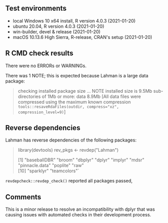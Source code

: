 ## Test environments
* local Windows 10 x64 install, R version 4.0.3 (2021-01-20)
* ubuntu 20.04, R version 4.0.3 (2021-01-20)
* win-builder, devel & release (2021-01-20)
* macOS 10.13.6 High Sierra, R-release, CRAN's setup (2021-01-20)

## R CMD check results
There were no ERRORs or WARNINGs. 

There was 1 NOTE; this is expected because Lahman is a large data package:  

> checking installed package size ... NOTE
>    installed size is  9.5Mb
>    sub-directories of 1Mb or more:
>      data   8.9Mb
>[All data files were compressed using the maximum known compression `tools::resaveRdaFiles(outdir, compress="xz", compression_level=9)`]


## Reverse dependencies

Lahman has reverse dependencies of the following packages:

>library(devtools)
>rev_pkgs <- revdep("Lahman")
>
> [1] "baseballDBR"  "broom"  "dbplyr"  "dplyr"  "implyr"  "mdsr"  "pinnacle.data"  "poplite"  "raw"          
>[10] "sparklyr"     "teamcolors"`

`revdepcheck::revdep_check()` reported all packages passed,

## Comments
This is a minor release to resolve an incompatibility with dplyr that was causing
issues with automated checks in their development process.
